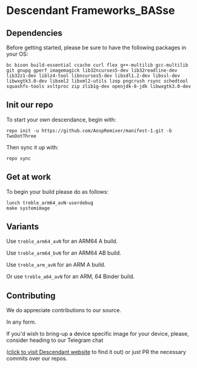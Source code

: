 # Descendant Frameworks_BASse

## Dependencies
Before getting started, please be sure to have the following packages in your OS:

```bc bison build-essential ccache curl flex g++-multilib gcc-multilib git gnupg gperf imagemagick lib32ncurses5-dev lib32readline-dev lib32z1-dev liblz4-tool libncurses5-dev libsdl1.2-dev libssl-dev libwxgtk3.0-dev libxml2 libxml2-utils lzop pngcrush rsync schedtool squashfs-tools xsltproc zip zlib1g-dev openjdk-8-jdk libwxgtk3.0-dev```

## Init our repo
To start your own descendance, begin with:

```repo init -u https://github.com/AospRemixer/manifest-1.git -b TwoDotThree```

Then sync it up with:

```repo sync```

## Get at work 
To begin your build please do as follows:

```. build/envsetup.sh 
lunch treble_arm64_avN-userdebug
make systemimage
```
## Variants
Use ```treble_arm64_avN``` for an ARM64 A build. 

Use ```treble_arm64_bvN``` for an ARM64 AB build. 

Use ```treble_arm_avN``` for an ARM A build. 

Or use ```treble_a64_avN``` for an ARM, 64 Binder build.

## Contributing 
We do appreciate contributions to our source. 

In any form. 

If you'd wish to bring-up a device specific image for your device, please, consider heading to our Telegram chat

([click to visit Descendant website](https://descendant.me/) to find it out) or just PR the necessary commits over our repos.
